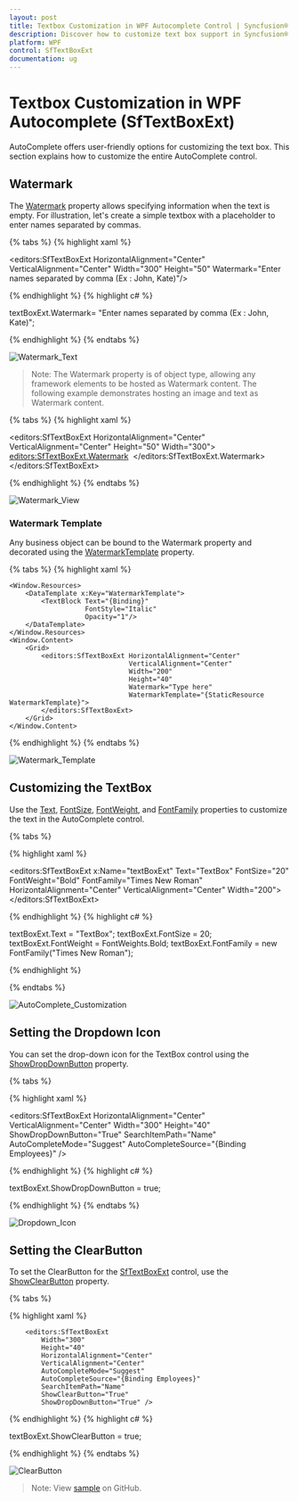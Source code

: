 ```yaml
---
layout: post
title: Textbox Customization in WPF Autocomplete Control | Syncfusion®
description: Discover how to customize text box support in Syncfusion® WPF Autocomplete (SfTextBoxExt) control, and more.
platform: WPF
control: SfTextBoxExt
documentation: ug
---
```


# Textbox Customization in WPF Autocomplete (SfTextBoxExt)

AutoComplete offers user-friendly options for customizing the text box. This section explains how to customize the entire AutoComplete control.

## Watermark

The [Watermark](https://help.syncfusion.com/cr/wpf/Syncfusion.Windows.Controls.Input.SfTextBoxExt.html#Syncfusion_Windows_Controls_Input_SfTextBoxExt_Watermark) property allows specifying information when the text is empty. For illustration, let's create a simple textbox with a placeholder to enter names separated by commas.

{% tabs %}
{% highlight xaml %}

<editors:SfTextBoxExt HorizontalAlignment="Center" 
                      VerticalAlignment="Center" 
                      Width="300" 
                      Height="50"
                      Watermark="Enter names separated by comma (Ex : John, Kate)"/>

{% endhighlight %}
{% highlight c# %}

textBoxExt.Watermark= "Enter names separated by comma (Ex : John, Kate)";

{% endhighlight %}
{% endtabs %}

![Watermark_Text](Textbox_customization_images/Watermark.png)

> Note: The Watermark property is of object type, allowing any framework elements to be hosted as Watermark content. The following example demonstrates hosting an image and text as Watermark content.

{% tabs %}
{% highlight xaml %}

<editors:SfTextBoxExt HorizontalAlignment="Center"
                      VerticalAlignment="Center" 
                      Height="50"
                      Width="300">
                <editors:SfTextBoxExt.Watermark>
                    <StackPanel Orientation="Horizontal">
                        <Image Source="Windows 8.png" 
                               Margin="2"/>
                        <TextBlock Text="Search Windows" 
                                   HorizontalAlignment="Center" 
                                   VerticalAlignment="Center" 
                                   Opacity="0.5"/>
                    </StackPanel>
                </editors:SfTextBoxExt.Watermark>
</editors:SfTextBoxExt>

{% endhighlight %}
{% endtabs %}

![Watermark_View](Textbox_customization_images/Watermark_img.png)

### Watermark Template

Any business object can be bound to the Watermark property and decorated using the [WatermarkTemplate](https://help.syncfusion.com/cr/wpf/Syncfusion.Windows.Controls.Input.SfTextBoxExt.html#Syncfusion_Windows_Controls_Input_SfTextBoxExt_WatermarkTemplate) property.

{% tabs %}
{% highlight xaml %}

    <Window.Resources>
        <DataTemplate x:Key="WatermarkTemplate">
            <TextBlock Text="{Binding}" 
                       FontStyle="Italic" 
                       Opacity="1"/>
        </DataTemplate>
    </Window.Resources>
    <Window.Content>
        <Grid>
            <editors:SfTextBoxExt HorizontalAlignment="Center" 
                                  VerticalAlignment="Center"
                                  Width="200"
                                  Height="40"
                                  Watermark="Type here"
                                  WatermarkTemplate="{StaticResource WatermarkTemplate}">
            </editors:SfTextBoxExt>
        </Grid>
    </Window.Content>

{% endhighlight %}
{% endtabs %}

![Watermark_Template](Textbox_customization_images/WatermarkTemplate.png)


## Customizing the TextBox

Use the [Text](https://help.syncfusion.com/cr/wpf/Syncfusion.Windows.Controls.Input.SfTextBoxExt.html#Syncfusion_Windows_Controls_Input_SfTextBoxExt_Text), [FontSize](https://help.syncfusion.com/cr/wpf/Syncfusion.Windows.Controls.Input.SfTextBoxExt.html#Syncfusion_Windows_Controls_Input_SfTextBoxExt_FontSize), [FontWeight](https://help.syncfusion.com/cr/wpf/Syncfusion.Windows.Controls.Input.SfTextBoxExt.html#Syncfusion_Windows_Controls_Input_SfTextBoxExt_FontWeight), and [FontFamily](https://help.syncfusion.com/cr/wpf/Syncfusion.Windows.Controls.Input.SfTextBoxExt.html#Syncfusion_Windows_Controls_Input_SfTextBoxExt_FontFamily) properties to customize the text in the AutoComplete control.

{% tabs %}

{% highlight xaml %}

<editors:SfTextBoxExt x:Name="textBoxExt" 
                      Text="TextBox"
                      FontSize="20"
                      FontWeight="Bold"
                      FontFamily="Times New Roman"
                      HorizontalAlignment="Center" 
                      VerticalAlignment="Center" 
                      Width="200">
</editors:SfTextBoxExt>

{% endhighlight %}
{% highlight c# %}

textBoxExt.Text = "TextBox";
textBoxExt.FontSize = 20;
textBoxExt.FontWeight = FontWeights.Bold;
textBoxExt.FontFamily = new FontFamily("Times New Roman");

{% endhighlight %}

{% endtabs %}

![AutoComplete_Customization](Textbox_customization_images/Customization.png)



## Setting the Dropdown Icon 

You can set the drop-down icon for the TextBox control using the [ShowDropDownButton](https://help.syncfusion.com/cr/wpf/Syncfusion.Windows.Controls.Input.SfTextBoxExt.html#Syncfusion_Windows_Controls_Input_SfTextBoxExt_ShowDropDownButton) property.

{% tabs %}

{% highlight xaml %}

<editors:SfTextBoxExt HorizontalAlignment="Center" 
                      VerticalAlignment="Center" 
                      Width="300"
                      Height="40"
                      ShowDropDownButton="True"
                      SearchItemPath="Name"
                      AutoCompleteMode="Suggest"
                      AutoCompleteSource="{Binding Employees}" />

{% endhighlight %}
{% highlight c# %}

textBoxExt.ShowDropDownButton = true;

{% endhighlight %}
{% endtabs %}

![Dropdown_Icon](Textbox_customization_images/DropDownIcon.png)

## Setting the ClearButton 

To set the ClearButton for the [SfTextBoxExt](https://help.syncfusion.com/cr/wpf/Syncfusion.Windows.Controls.Input.SfTextBoxExt.html) control, use the [ShowClearButton](https://help.syncfusion.com/cr/wpf/Syncfusion.Windows.Controls.Input.SfTextBoxExt.html#Syncfusion_Windows_Controls_Input_SfTextBoxExt_ShowClearButton) property.

{% tabs %}

{% highlight xaml %}

        <editors:SfTextBoxExt
            Width="300"
            Height="40"
            HorizontalAlignment="Center"
            VerticalAlignment="Center"
            AutoCompleteMode="Suggest"
            AutoCompleteSource="{Binding Employees}"
            SearchItemPath="Name"
            ShowClearButton="True"
            ShowDropDownButton="True" />

{% endhighlight %}
{% highlight c# %}

textBoxExt.ShowClearButton = true;

{% endhighlight %}
{% endtabs %}

![ClearButton](Textbox_customization_images/ClearButton.png)

> Note: View [sample](https://github.com/SyncfusionExamples/wpf-textboxext-examples/tree/master/Samples/Textbox-customization) on GitHub.
